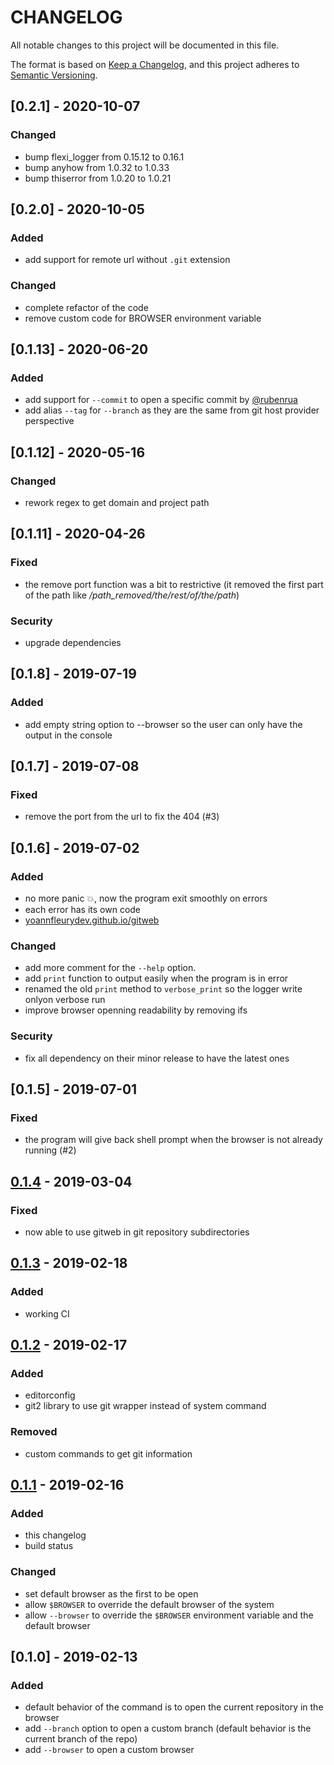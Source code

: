 # CHANGELOG

All notable changes to this project will be documented in this file.

The format is based on [Keep a Changelog](https://keepachangelog.com/en/1.0.0/),
and this project adheres to [Semantic Versioning](https://semver.org/spec/v2.0.0.html).

## [0.2.1] - 2020-10-07

### Changed

- bump flexi_logger from 0.15.12 to 0.16.1
- bump anyhow from 1.0.32 to 1.0.33
- bump thiserror from 1.0.20 to 1.0.21

## [0.2.0] - 2020-10-05

### Added

- add support for remote url without `.git` extension

### Changed

- complete refactor of the code
- remove custom code for BROWSER environment variable

## [0.1.13] - 2020-06-20

### Added

- add support for `--commit` to open a specific commit by [@rubenrua](https://github.com/rubenrua)
- add alias `--tag` for `--branch` as they are the same from git host provider perspective

## [0.1.12] - 2020-05-16

### Changed

- rework regex to get domain and project path

## [0.1.11] - 2020-04-26

### Fixed

- the remove port function was a bit to restrictive (it removed the first part of the path like _/path_removed/the/rest/of/the/path_)

### Security

- upgrade dependencies

## [0.1.8] - 2019-07-19

### Added

- add empty string option to --browser so the user can only have the output in the console

## [0.1.7] - 2019-07-08

### Fixed

- remove the port from the url to fix the 404 (#3)

## [0.1.6] - 2019-07-02

### Added

- no more panic 💥, now the program exit smoothly on errors
- each error has its own code
- [yoannfleurydev.github.io/gitweb](https://yoannfleurydev.github.io/gitweb)

### Changed

- add more comment for the `--help` option.
- add `print` function to output easily when the program is in error
- renamed the old `print` method to `verbose_print` so the logger write onlyon verbose run
- improve browser openning readability by removing ifs

### Security

- fix all dependency on their minor release to have the latest ones

## [0.1.5] - 2019-07-01

### Fixed

- the program will give back shell prompt when the browser is not already running (#2)

## [0.1.4] - 2019-03-04

### Fixed

- now able to use gitweb in git repository subdirectories

## [0.1.3] - 2019-02-18

### Added

- working CI

## [0.1.2] - 2019-02-17

### Added

- editorconfig
- git2 library to use git wrapper instead of system command

### Removed

- custom commands to get git information

## [0.1.1] - 2019-02-16

### Added

- this changelog
- build status

### Changed

- set default browser as the first to be open
- allow `$BROWSER` to override the default browser of the system
- allow `--browser` to override the `$BROWSER` environment variable and the default browser

## [0.1.0] - 2019-02-13

### Added

- default behavior of the command is to open the current repository in the browser
- add `--branch` option to open a custom branch (default behavior is the current branch of the repo)
- add `--browser` to open a custom browser

[0.1.4]: https://github.com/yoannfleurydev/gitweb/compare/v0.1.3...v0.1.4
[0.1.3]: https://github.com/yoannfleurydev/gitweb/compare/v0.1.2...v0.1.3
[0.1.2]: https://github.com/yoannfleurydev/gitweb/compare/v0.1.1...v0.1.2
[0.1.1]: https://github.com/yoannfleurydev/gitweb/compare/v0.1.0...v0.1.1
